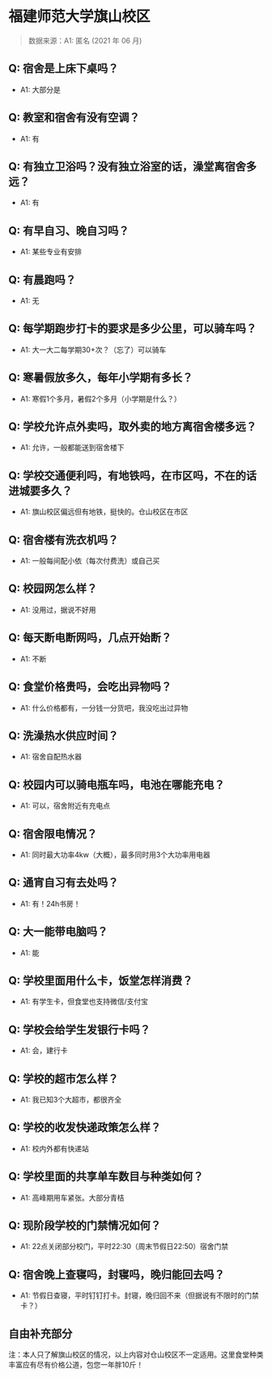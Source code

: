 # 福建师范大学旗山校区

> 数据来源：A1: 匿名 (2021 年 06 月)

## Q: 宿舍是上床下桌吗？

- A1: 大部分是

## Q: 教室和宿舍有没有空调？

- A1: 有

## Q: 有独立卫浴吗？没有独立浴室的话，澡堂离宿舍多远？

- A1: 有

## Q: 有早自习、晚自习吗？

- A1: 某些专业有安排

## Q: 有晨跑吗？

- A1: 无

## Q: 每学期跑步打卡的要求是多少公里，可以骑车吗？

- A1: 大一大二每学期30+次？（忘了）可以骑车

## Q: 寒暑假放多久，每年小学期有多长？

- A1: 寒假1个多月，暑假2个多月（小学期是什么？）

## Q: 学校允许点外卖吗，取外卖的地方离宿舍楼多远？

- A1: 允许，一般都能送到宿舍楼下

## Q: 学校交通便利吗，有地铁吗，在市区吗，不在的话进城要多久？

- A1: 旗山校区偏远但有地铁，挺快的。仓山校区在市区

## Q: 宿舍楼有洗衣机吗？

- A1: 一般每间配小依（每次付费洗）或自己买

## Q: 校园网怎么样？

- A1: 没用过，据说不好用

## Q: 每天断电断网吗，几点开始断？

- A1: 不断

## Q: 食堂价格贵吗，会吃出异物吗？

- A1: 什么价格都有，一分钱一分货吧，我没吃出过异物

## Q: 洗澡热水供应时间？

- A1: 宿舍自配热水器

## Q: 校园内可以骑电瓶车吗，电池在哪能充电？

- A1: 可以，宿舍附近有充电点

## Q: 宿舍限电情况？

- A1: 同时最大功率4kw（大概），最多同时用3个大功率用电器

## Q: 通宵自习有去处吗？

- A1: 有！24h书房！

## Q: 大一能带电脑吗？

- A1: 能

## Q: 学校里面用什么卡，饭堂怎样消费？

- A1: 有学生卡，但食堂也支持微信/支付宝

## Q: 学校会给学生发银行卡吗？

- A1: 会，建行卡

## Q: 学校的超市怎么样？

- A1: 我已知3个大超市，都很齐全

## Q: 学校的收发快递政策怎么样？

- A1: 校内外都有快递站

## Q: 学校里面的共享单车数目与种类如何？

- A1: 高峰期用车紧张。大部分青桔

## Q: 现阶段学校的门禁情况如何？

- A1: 22点关闭部分校门，平时22:30（周末节假日22:50）宿舍门禁

## Q: 宿舍晚上查寝吗，封寝吗，晚归能回去吗？

- A1: 节假日查寝，平时钉钉打卡。封寝，晚归回不来（但据说有不限时的门禁卡？）

## 自由补充部分

注：本人只了解旗山校区的情况，以上内容对仓山校区不一定适用。这里食堂种类丰富应有尽有价格公道，包您一年胖10斤！
